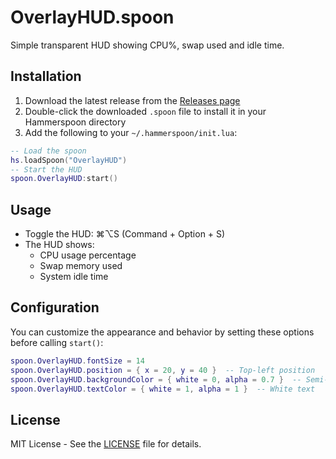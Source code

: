 # OverlayHUD.spoon

Simple transparent HUD showing CPU%, swap used and idle time.

## Installation

1. Download the latest release from the [Releases page](https://github.com/gaurav-bhardwaj29/OverlayHUD/releases)
2. Double-click the downloaded `.spoon` file to install it in your Hammerspoon directory
3. Add the following to your `~/.hammerspoon/init.lua`:

```lua
-- Load the spoon
hs.loadSpoon("OverlayHUD")
-- Start the HUD
spoon.OverlayHUD:start()
```

## Usage
- Toggle the HUD: ⌘⌥S (Command + Option + S)
- The HUD shows:
  - CPU usage percentage
  - Swap memory used
  - System idle time

## Configuration
You can customize the appearance and behavior by setting these options before calling `start()`:

```lua
spoon.OverlayHUD.fontSize = 14
spoon.OverlayHUD.position = { x = 20, y = 40 }  -- Top-left position
spoon.OverlayHUD.backgroundColor = { white = 0, alpha = 0.7 }  -- Semi-transparent black
spoon.OverlayHUD.textColor = { white = 1, alpha = 1 }  -- White text
```

## License
MIT License - See the [LICENSE](LICENSE) file for details.
